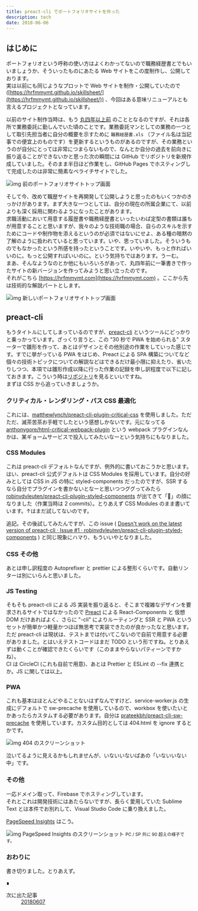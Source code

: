 ```yaml
---
title: preact-cli でポートフォリオサイトを作った
description: tech
date: 2018-06-06
---
```


## はじめに
ポートフォリオという呼称の使い方はよくわかってないので職務経歴書とでもいいましょうか、そういったものにあたる Web サイトをこの度制作し、公開しております。  
実は以前にも同じようなプロットで Web サイトを制作・公開していたので ([https://hrfmmymt.github.io/skillsheet/](https://hrfmmymt.github.io/skillsheet/)) 、今回はある意味リニューアルとも言えるプロジェクトとなっています。

以前のサイト制作当時は、もう [丸四年以上前](https://github.com/hrfmmymt/skillsheet/commit/dba37d68e2c749707a85f86215f9a5e456c20cfb) のこととなるのですが、それは各所で業務委託に勤しんでいた頃のことです。業務委託マンとしての業務の一つとして取引先担当者に自分の概要を示すために `職務経歴書.xls` （ファイル名は当記事での便宜上のものです）を更新するというものがあるのですが、その業務というのが自分にとっては非常につまらないもので、なんとか自分の過去を前向きに振り返ることができないかと思った次の瞬間には GitHub でリポジトリを新規作成していました。そのまま半日ほど作業をし、GitHub Pages でホスティングして完成したのは非常に簡素なペライチサイトでした。

![img 前のポートフォリオサイトトップ画面](https://lh3.googleusercontent.com/pw/AM-JKLUtWcRJbYmjeiJmY0sWJj8VoJdmWacLwB6pcaj6hzdi4lOjZN_1copVsnqHmCI45yfTIANNnlgvRLe-0KjTj59snRpiH9UXXFda5h2geGEvE_LL6k8trCFvMCD3f-ISqdlL8SwUzsMlrzFpiHtBEtcaRg=w700-h444)

そして今、改めて職歴サイトを再開発して公開しようと思ったのもいくつかのきっかけがあります。まず大きな一つとしては、自分の現在の所属企業にて、以前よりも深く採用に関わるようになったことがあります。  
求職活動において用意する履歴書や職務経歴書といったいわば定型の書類は誰もが用意することと思いますが、我々のような技術職の場合、自らのスキルを示すためにコードや制作物を添えるというのが必須ではないにせよ、ある種の暗黙の了解のように扱われていると思っています。いや、思っていました。そういうものでもなかったという所感を持ったということです。いやいや、もっと作ればいいのに。もっと公開すればいいのに。という気持ちではあります。うーむ。  
まあ、そんなようなのとか他にもいろいろがあって、丸四年前に一筆書きで作ったサイトの新バージョンを作ってみようと思い立ったのです。  
それがこちら [https://hrfmmymt.com](https://hrfmmymt.com) 。ここから先は技術的な解説パートとします。

![img 新しいポートフォリオサイトトップ画面](https://lh3.googleusercontent.com/pw/AM-JKLVa82hmjbyusAvjdLR4kwVF2kK6HztXalvnp9LcqkbJ7KrtGqpvXvv2js5f9Asb2qUVkte8VAFBM4aYDYliQoQrFfGQHy0NBO-RVeYs1spfwPVGRGXLMwG-HvOOjKV9fKLdmYrk6nP2d3v7z1stRTH_Zw=w700-h388)

## preact-cli
もうタイトルにしてしまっているのですが、[preact-cli](https://github.com/developit/preact-cli) というツールにどっかりと乗っかっています。ざっくり言うと、この "30 秒で PWA を始められる" スターターで雛形を作って、あとはデザインとその他別途の作業をしていった感じです。すでに挙がっている PWA をはじめ、Preact による SPA 構築についてなど個々の技術トピックについての解説などはできるだけ最小限に抑えたり、省いたりしつつ、本項では雛形作成以降に行った作業の記録を申し訳程度で以下に記しておきます。こういう時は[リポジトリ](https://github.com/hrfmmymt/portfolio)を見るといいですね。  
まずは CSS から追っていきましょうか。

### クリティカル・レンダリング・パス CSS 最適化
これには、[matthewlynch/preact-cli-plugin-critical-css](https://github.com/matthewlynch/preact-cli-plugin-critical-css) を使用しました。ただただ、滅茶苦茶お手軽でしたという感想しかないです。元になってる [anthonygore/html-critical-webpack-plugin](https://github.com/anthonygore/html-critical-webpack-plugin) という webpack プラグインなんかは、某ギョームサービスで投入してみたいなーという気持ちにもなりました。

### CSS Modules
これは preact-cli デフォルトなんですが、例外的に書いておこうかと思います。はい、preact-cli 公式デフォルトは CSS Modules を採用しています。自分の好みとしては CSS in JS の特に styled-components だったのですが、SSR するなら自分でプラグインを書かないとなーと思いつつググってみたら [robinvdvleuten/preact-cli-plugin-styled-components](https://github.com/robinvdvleuten/preact-cli-plugin-styled-components) が出てきて「🤔」の顔になりました（作業当時は 2 commits）。とりあえず CSS Modules のまま書いています。↑はまだ試してないのです。

追記。その後試してみたんですが、この issue ( [Doesn&#39;t work on the latest version of preact-cli · Issue #1 · robinvdvleuten/preact-cli-plugin-styled-components](https://github.com/robinvdvleuten/preact-cli-plugin-styled-components/issues/1) ) と同じ現象にハマり、もういいやとなりました。

### CSS その他
あとは申し訳程度の Autoprefixer と prettier による整形くらいです。自動リンターは別にいらんと思いました。

### JS Testing
そもそも preact-cli による JS 実装を振り返ると、そこまで複雑なデザインを要求されるサイトではなかったので [Preact](https://preactjs.com/) による React-Components と 仮想 DOM だけあればよく、さらに "-cli" によりルーティングと SSR と PWA というセットが簡単かつ軽量かつほぼ無思考で実装できたのが良かったなと思います。  
ただ preact-cli は現状は、テストまでは付いてこないので自前で用意する必要がありました。とはいえテストコードはまだ TODO という形ですね。とりあえずは動くことが確認できたくらいです（このままやらないパティーンですかね）。  
CI は CircleCI (これも自前で用意)、あとは Prettier と ESLint の --fix 連携とか。JS に関しては以上。

### PWA
これも基本はほとんどやることないはずなんですけど、service-worker.js の生成にデフォルトで sw-precache を使用しているので、workbox を使いたいとかあったらカスタムする必要があります。自分は [prateekbh/preact-cli-sw-precache](https://github.com/prateekbh/preact-cli-sw-precache) を使用しています。カスタム目的としては 404.html を ignore するとかです。

![img 404 のスクリーンショット](https://lh3.googleusercontent.com/pw/AM-JKLWGOhjFMHZ8ugMIqNcdd_APNv9895c-2Fx4yW6jOgrQsnzxB-c1LIk2NtWB9otyd61rd3FaJKyk_Gi7xBcJsAL5rBdlsNOj7jyFRMdqa5e_vowvlzrzQ3-ejsmrstj0zvTWc9JTZ8RJo-o_-vW_C4LJGA=w700-h474)

泣いてるように見えるかもしれませんが、いないいないばあの「いないいない中」です。

### その他
一応ドメイン取って、Firebase でホスティングしています。  
それとこれは開発技術にはあたらないですが、長らく愛用していた Sublime Text とは本件でお別れして、Visual Studio Code に乗り換えました。

[PageSpeed Insights](https://developers.google.com/speed/pagespeed/insights/?hl=ja&url=https%3A%2F%2Fhrfmmymt.com) はこう。

![img PageSpeed Insights のスクリーンショット](https://lh3.googleusercontent.com/pw/AM-JKLVrWtK5niGCEoCmzEcjZ1liZ1yKmSOqSbsFbf05wbd-_kL49pBT3Zk5yzQAHxE2QCJDUGWFoLmFArtTAWJxT0M688WX3nRz8XwwBEgtEa4hOhikLGt-uoyKsE2Xy4sK3-XAEPe7dA5VoTGARkN5-XCa6w=w700-h445)
<small>PC / SP 共に 90 超えの様子です。</small>

### おわりに
書き切りました。とりあえず。
<footer class="post-footer">&#8718;</footer><nav class="post-recent"><dl><dt>次に出た記事</dt><dd><a href="20180607">20180607</a></dd></dl></nav>